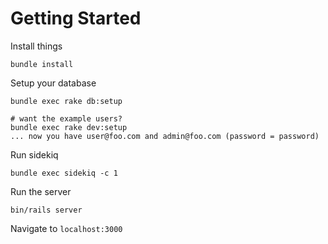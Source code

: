 # Getting Started
Install things

    bundle install
    
Setup your database

    bundle exec rake db:setup

    # want the example users?
    bundle exec rake dev:setup
    ... now you have user@foo.com and admin@foo.com (password = password)

Run sidekiq

    bundle exec sidekiq -c 1

Run the server

    bin/rails server

Navigate to `localhost:3000`